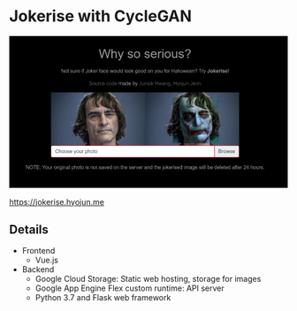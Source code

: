 # Jokerise with CycleGAN

![](screenshot.png)

https://jokerise.hyojun.me

## Details

* Frontend
  * Vue.js
* Backend
  * Google Cloud Storage: Static web hosting, storage for images
  * Google App Engine Flex custom runtime: API server
  * Python 3.7 and Flask web framework
